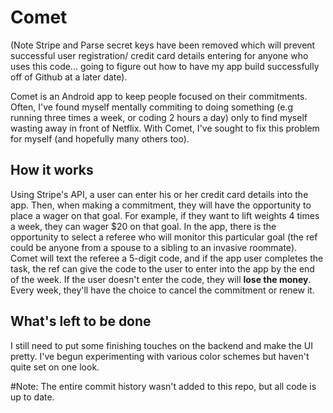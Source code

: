 # Comet

(Note Stripe and Parse secret keys have been removed which will prevent successful user registration/ credit card details entering for anyone who uses this code... going to figure out how to have my app build successfully off of Github at a later date).

Comet is an Android app to keep people focused on their commitments. Often, I've found myself mentally commiting to doing something
(e.g running three times a week, or coding 2 hours a day) only to find myself wasting away in front of Netflix. With Comet, I've sought 
to fix this problem for myself (and hopefully many others too).

## How it works

Using Stripe's API, a user can enter his or her credit card details into the app. Then, when making a commitment, they will have the opportunity
to place a wager on that goal. For example, if they want to lift weights 4 times a week, they can wager $20 on that goal. In the app, there
is the opportunity to select a referee who will monitor this particular goal (the ref could be anyone from a spouse to a sibling to an invasive roommate).
Comet will text the referee a 5-digit code, and if the app user completes the task, the ref can give the code to the user to enter into the app by the end of the week.
If the user doesn't enter the code, they will **lose the money**. Every week, they'll have the choice to cancel the commitment or renew it.


## What's left to be done

I still need to put some finishing touches on the backend and make the UI pretty. I've begun experimenting with various color schemes but haven't
quite set on one look.

#Note:
The entire commit history wasn't added to this repo, but all code is up to date.

